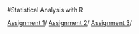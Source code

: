 #Statistical Analysis with R

[Assignment 1](Assignment1.html)/
[Assignment 2](Assignment2.html)/
[Assignment 3](Assignment3.html)/
